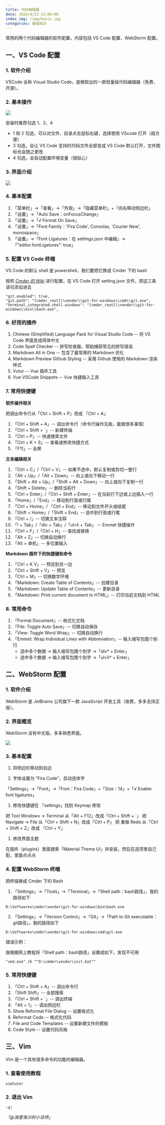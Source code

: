 ```yaml
---
title: 代码编辑器
date: 2020/4/23 21:00:00
index_img: /img/basis.jpg
categories: 基础知识
---
```


常用的两个代码编辑器的软件配置，内容包括 VS Code 配置，WebStorm 配置。


## 一、VS Code 配置


### 1. 软件介绍


VSCode 全称 Visual Studio Code，是微软出的一款轻量级代码编辑器（免费、开源）。


### 2. 基本操作


![](/img/image-host/1585400686174-7687c288-5a80-464b-9557-34c33dc2234f.png)

安装时推荐勾选 1、2、4


- 1 和 2 勾选，可以对文件、目录点击鼠标右键，选择使用 VScode 打开（超方便）
- 3 勾选，会让 VS Code 支持的代码文件全部变成 VS Code 默认打开，文件图标也会随之更改
- 4 勾选，会自动配置环境变量（很贴心）



### 3. 界面介绍


![](/img/image-host/1585400686114-af26d548-42c4-4c51-abf5-46d40aa97f96.png)


### 4. 基本配置


1. 「菜单栏」→「查看」→「外观」→「隐藏菜单栏」+「向右移动侧边栏」
1. 「设置」→「Auto Save：onFocusChange」
1. 「设置」→「√ Format On Save」
1. 「设置」→「Font Family：'Fira Code', Consolas, 'Courier New', monospace」
1. 「设置」→「Font Ligatures：在 settings.json 中编辑」→「"editor.fontLigatures": true」
### 5. 配置 VS Code 终端


VS Code 的默认 shell 是 powershell，我们要把它换成 Cmder 下的 bash


按照 [_Cmder 的 Wiki_](https://github.com/cmderdev/cmder/wiki/Seamless-VS-Code-Integration#use-cmder-embedded-git-in-vscode) 进行配置，在 VS Code 打开 setting.json 文件，把这三条语句添加进去


```
"git.enabled": true,
"git.path": "[cmder_root]\\vendor\\git-for-windows\\cmd\\git.exe",
"terminal.integrated.shell.windows": "[cmder_root]\\vendor\\git-for-windows\\bin\\bash.exe",
```


### 6. 好用的插件


1. Chinese (Simplified) Language Pack for Visual Studio Code -- 将 VS Code 界面变成简体中文
1. Code Spell Checker -- 拼写检查器，帮助捕获常见的拼写错误
1. Markdown All in One -- 包含了最常用的 Markdown 优化
1. Markdown Preview Github Styling -- 采用 Github 使用的 Markdown 渲染样式
1. Vutur -- Vue 插件工具
1. Vue VSCode Snippets -- Vue 快捷输入工具



### 7. 常用快捷键


**软件操作相关**


把调出命令行从「Ctrl + Shift + P」改成 「Ctrl + A」


1. 「Ctrl + Shift + A」-- 调出命令行（命令行操作无敌，能做很多事情）
1. 「Ctrl + Shift + `」-- 新建终端
1. 「Ctrl + P」-- 快速搜索文件
1. 「Ctrl + K + S」-- 查看或修改快捷方式
1. 「F11」-- 全屏



**文本编辑相关**


1. 「Ctrl + C」/「Ctrl + V」-- 如果不选中，默认复制或剪切一整行
1. 「Alt + Up」/「Alt + Down」-- 向上或向下移动一行
1. 「Shift + Alt + Up」/「Shift + Alt + Down」-- 向上或向下复制一行
1. 「Shift + Delete」-- 删除当前行
1. 「Ctrl + Enter」/「Ctrl + Shift + Enter」-- 在当前行下边或上边插入一行
1. 「Home」/「End」-- 移动到行首或行尾
1. 「Ctrl + Home」/ 「Ctrl + End」-- 移动到文件开头或结尾
1. 「Shift + Home」/「Shift + End」-- 选中到行首或行尾
1. 「Ctrl + /」-- 切换文本注释
1. 「! + Tab」/「div + Tab」/「ul>li + Tab」 -- Emmet 快捷操作
1. 「Ctrl + F」/「Ctrl + H」-- 查找或替换
1. 「Alt + Z」-- 切换自动换行
1. 「Alt + 单机」-- 多位置输入



**Markdown 插件下的快捷键和命令**


1. 「Ctrl + K V」-- 预览到另一边
2. 「Ctrl + Shift + V」-- 预览
3. 「Ctrl + M」-- 切换数学环境
4. 「Markdown: Create Table of Contents」-- 创建目录
5. 「Markdown: Update Table of Contents」-- 更新目录
6. 「Markdown: Print current document to HTML」-- 打印当前文档到 HTML
### 8. 常用命令


1. 「Format Document」-- 格式化文档
1. 「File: Toggle Auto Save」-- 切换自动保存
1. 「View: Toggle Word Wrap」-- 切换自动换行
1. 「Emmet: Wrap Individual Lines with Abbreviation」-- 输入缩写包围个别行
   - 选中多个数据 → 输入缩写包围个别字 →「div* + Enter」
   - 选中多个数据 → 输入缩写包围个别字 →「ul>li* + Enter」



## 二、WebStorm 配置


### 1. 软件介绍


WebStorm 是 JetBrains 公司旗下一款 JavaScript 开发工具（收费，多多支持正版）。


### 2. 界面概览


WebStorm 没有中文版，多多熟悉界面。


![](/img/image-host/1586271936422-88c08d04-32d5-4b53-aeaa-30eb4cf06a0d.png)

### 3. 基本配置


1. 将侧边栏移动到右边





2. 字体设置为 “Fira Code”，启动连体字



「Settings」→「Font」→「Font：Fira Code」+「Size：14」+「√ Enable font ligatures」



1. 修改快捷键在 「settings」找到 Keymap 修改



把 Tool Windows → Terminal 从「Alt + F12」改成「Ctrl + Shift + `」
把 Navigate → File 从「Ctrl + Shift + N」改成「Ctrl + P」
把 重做 Redo 从「Ctrl + Shift + Z」改成 「Ctrl + Y」



1. 修改界面主题



在插件（plugins）里面搜索「Material Theme UI」并安装，然后在选项里自己配，里面点点点



### 4. 配置 WebStorm 终端


把终端换成 Cmder 下的 Bash

1. 「Settings」→「Tools」→「Terminal」→「Shell path：bash路径」，我的路径如下



```
D:\Softwares\cmder\vendor\git-for-windows\bin\bash.exe
```


2. 「Settings」→「Version Control」→「Git」→「Path to Git executable：git路径」，我的路径如下



```
D:\Softwares\cmder\vendor\git-for-windows\cmd\git.exe
```


错误示例：

我根据网上教程将「Shell path：bash路径」设置成如下，发现不可用

```
"cmd.exe" /k ""D:\cmder\vendor\init.bat""
```


### 5. 常用快捷键


1. 「Ctrl + Shift + A」-- 调出命令行
1. 「Shift Shift」-- 全部搜索
1. 「Ctrl + Shift + `」-- 调出终端
1. 「Alt + 1」-- 调出侧边栏
1. Show Reformat File Dialog -- 设置格式化
1. Reformat Code -- 格式化代码
1. File and Code Templates -- 设置新建文件的模板
1. Code Style -- 设置代码风格



## 三、Vim


Vim 是一个具有很多命令的功能的编辑器。


### 1. 查看使用教程


```
vimtutor
```


### 2. 退出 Vim


```
:q!
```


_「@浪里淘沙的小法师」_
